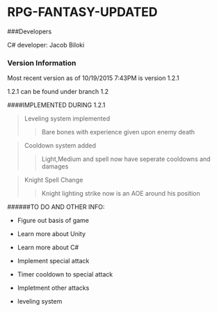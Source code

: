 # RPG-FANTASY-UPDATED

###Developers

C# developer: Jacob Biloki

### Version Information

Most recent version as of 10/19/2015 7:43PM is version 1.2.1

1.2.1 can be found under branch 1.2

####IMPLEMENTED DURING 1.2.1

>Leveling system implemented
>>Bare bones with experience given upon enemy death

>Cooldown system added
>>Light,Medium and spell now have seperate cooldowns and damages

>Knight Spell Change
>>Knight lighting strike now is an AOE around his position


######TO DO AND OTHER INFO:

* Figure out basis of game

* Learn more about Unity

* Learn more about C#

* Implement special attack

* Timer cooldown to special attack

* Impletment other attacks

* leveling system
